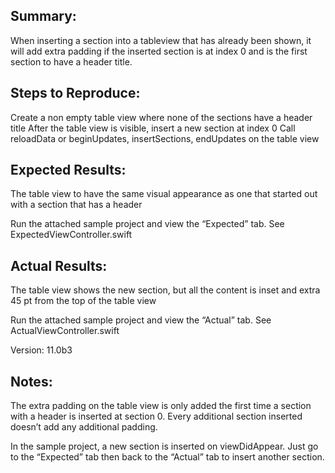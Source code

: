 ## Summary:
When inserting a section into a tableview that has already been shown, it will add extra padding if the inserted section is at index 0 and is the first section to have a header title.

## Steps to Reproduce:
Create a non empty table view where none of the sections have a header title
After the table view is visible, insert a new section at index 0
Call reloadData or beginUpdates, insertSections, endUpdates on the table view


## Expected Results:
The table view to have the same visual appearance as one that started out with a section that has a header

Run the attached sample project and view the “Expected” tab.
See ExpectedViewController.swift

## Actual Results:
The table view shows the new section, but all the content is inset and extra 45 pt from the top of the table view

Run the attached sample project and view the “Actual” tab.
See ActualViewController.swift

Version:
11.0b3

## Notes:
The extra padding on the table view is only added the first time a section with a header is inserted at section 0. Every additional section inserted doesn’t add any additional padding.

In the sample project, a new section is inserted on viewDidAppear. Just go to the “Expected” tab then back to the “Actual” tab to insert another section.
